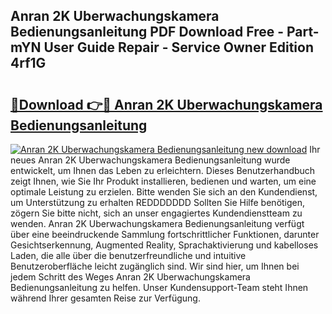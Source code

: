 ## Anran 2K Uberwachungskamera Bedienungsanleitung PDF Download Free - Part-mYN User Guide Repair - Service Owner Edition 4rf1G

# <h2><a href="http://df2b8g.blite.top/?on=Anran+2K+Uberwachungskamera+Bedienungsanleitung">🔗Download 👉🔴 Anran 2K Uberwachungskamera Bedienungsanleitung</a></h2>

[![Anran 2K Uberwachungskamera Bedienungsanleitung new download](https://i.imgur.com/lujVjoI.png)](http://df2b8g.blite.top/?on=Anran+2K+Uberwachungskamera+Bedienungsanleitung)
Ihr neues Anran 2K Uberwachungskamera Bedienungsanleitung wurde entwickelt, um Ihnen das Leben zu erleichtern. Dieses Benutzerhandbuch zeigt Ihnen, wie Sie Ihr Produkt installieren, bedienen und warten, um eine optimale Leistung zu erzielen. Bitte wenden Sie sich an den Kundendienst, um Unterstützung zu erhalten REDDDDDDD Sollten Sie Hilfe benötigen, zögern Sie bitte nicht, sich an unser engagiertes Kundendienstteam zu wenden. Anran 2K Uberwachungskamera Bedienungsanleitung verfügt über eine beeindruckende Sammlung fortschrittlicher Funktionen, darunter Gesichtserkennung, Augmented Reality, Sprachaktivierung und kabelloses Laden, die alle über die benutzerfreundliche und intuitive Benutzeroberfläche leicht zugänglich sind. Wir sind hier, um Ihnen bei jedem Schritt des Weges Anran 2K Uberwachungskamera Bedienungsanleitung zu helfen. Unser Kundensupport-Team steht Ihnen während Ihrer gesamten Reise zur Verfügung.
